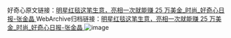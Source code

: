 好奇心原文链接：[明星红毯这笔生意，亮相一次就能赚 25 万美金_时尚_好奇心日报-张金晶 ](https://www.qdaily.com/articles/10333.html)
WebArchive归档链接：[明星红毯这笔生意，亮相一次就能赚 25 万美金_时尚_好奇心日报-张金晶 ](http://web.archive.org/web/20190623160111/https://www.qdaily.com/articles/10333.html)
![image](http://ww3.sinaimg.cn/large/007d5XDply1g3vwark533j30u03hje81)